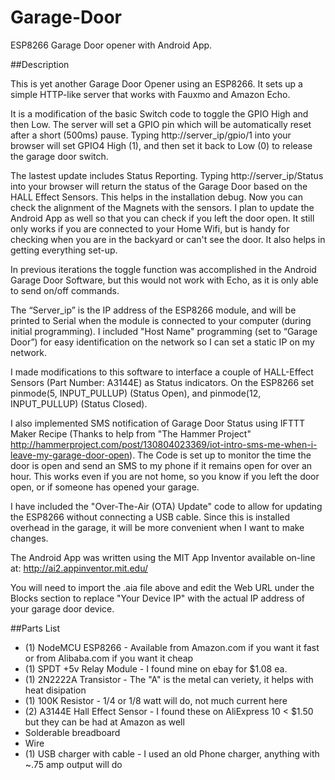 # Garage-Door
ESP8266 Garage Door opener with Android App.

##Description

This is yet another Garage Door Opener using an ESP8266. It sets up a simple HTTP-like server that works with Fauxmo and Amazon Echo.

It is a modification of the basic Switch code to toggle the GPIO High and then Low. The server will set a GPIO pin which will be automatically reset after a short (500ms) pause. Typing http://server_ip/gpio/1 into your browser will set GPIO4 High (1), and then set it back to Low (0) to release the garage door switch. 

The lastest update includes Status Reporting. Typing http://server_ip/Status into your browser will return the status of the Garage Door based on the HALL Effect Sensors. This helps in the installation debug. Now you can check the alignment of the Magnets with the sensors. I plan to update the Android App as well so that you can check if you left the door open. It still only works if you are connected to your Home Wifi, but is handy for checking when you are in the backyard or can't see the door. It also helps in getting everything set-up.

In previous iterations the toggle function was accomplished in the Android Garage Door Software, but this would not work with Echo, as it is only able to send on/off commands. 

The “Server_ip” is the IP address of the ESP8266 module, and will be printed to Serial when the module is connected to your computer (during initial programming). I included "Host Name" programming (set to “Garage Door”) for easy identification on the network so I can set a static IP on my network.

I made modifications to this software to interface a couple of HALL-Effect Sensors (Part Number: A3144E) as Status indicators. On the ESP8266 set pinmode(5, INPUT_PULLUP) (Status Open), and pinmode(12, INPUT_PULLUP) (Status Closed).

I also implemented SMS notification of Garage Door Status using IFTTT Maker Recipe (Thanks to help from "The Hammer Project" http://hammerproject.com/post/130804023369/iot-intro-sms-me-when-i-leave-my-garage-door-open).  The Code is set up to monitor the time the door is open and send an SMS to my phone if it remains open for over an hour. This works even if you are not home, so you know if you left the door open, or if someone has opened your garage. 

I have included the "Over-The-Air (OTA) Update" code to allow for updating the ESP8266 without connecting a USB cable. Since this is installed overhead in the garage, it will be more convenient when I want to make changes. 

The Android App was written using the MIT App Inventor available on-line at: http://ai2.appinventor.mit.edu/

You will need to import the .aia file above and edit the Web URL under the Blocks section to replace "Your Device IP" with the actual IP address of your garage door device.

##Parts List

-	(1) NodeMCU ESP8266  - Available from Amazon.com if you want it fast or from Alibaba.com if you want it cheap
-	(1) SPDT +5v Relay Module - I found mine on ebay for $1.08 ea.
-	(1) 2N2222A Transistor - The "A" is the metal can veriety, it helps with heat disipation
-	(1) 100K Resistor - 1/4 or 1/8 watt will do, not much current here
-	(2) A3144E Hall Effect Sensor - I found these on AliExpress 10 < $1.50 but they can be had at Amazon as well
-	Solderable breadboard
-	Wire
-	(1) USB charger with cable - I used an old Phone charger, anything with ~.75 amp output will do


